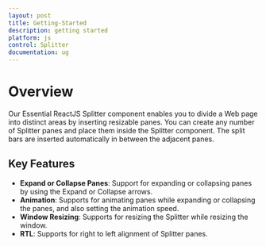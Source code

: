 ```yaml
---
layout: post
title: Getting-Started
description: getting started
platform: js
control: Splitter 
documentation: ug
---
```


# Overview

Our Essential ReactJS Splitter component enables you to divide a Web page into distinct areas by inserting resizable panes. You can create any number of Splitter panes and place them inside the Splitter component. The split bars are inserted automatically in between the adjacent panes.

## Key Features

  * **Expand or Collapse Panes**: Support for expanding or collapsing panes by using the Expand or Collapse arrows.
  * **Animation**:  Supports for animating panes while expanding or collapsing the panes, and also setting the animation speed.
  * **Window Resizing**: Supports for resizing the Splitter while resizing the window.
  * **RTL**: Supports for right to left alignment of Splitter panes.    



